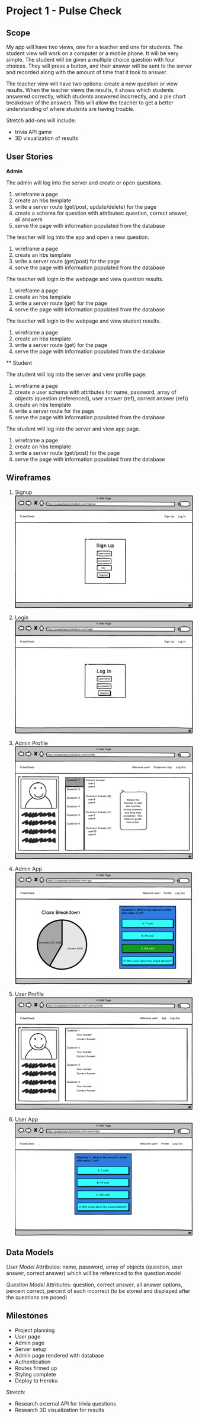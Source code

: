 # Project 1 - Pulse Check

## Scope

My app will have two views, one for a teacher and one for students.  The student view will work on a computer or a mobile phone.  It will be very simple.  The student will be given a multiple choice question with four choices.  They will press a button, and their answer will be sent to the server and recorded along with the amount of time that it took to answer.

The teacher view will have two options:  create a new question or view results.  When the teacher views the results, it shows which students answered correctly, which students answered incorrectly, and a pie chart breakdown of the answers.  This will allow the teacher to get a better understanding of where students are having trouble.

Stretch add-ons will include:
* trivia API game
* 3D visualization of results

## User Stories

**Admin**

The admin will log into the server and create or open questions.

1. wireframe a page
2. create an hbs template
3. write a server route (get/post, update/delete) for the page
4. create a schema for question with attributes: question, correct answer, all answers
5. serve the page with information populated from the database

The teacher will log into the app and open a new question.

1. wireframe a page
2. create an hbs template
3. write a server route (get/post) for the page
4. serve the page with information populated from the database

The teacher will login to the webpage and view question results.

1. wireframe a page
2. create an hbs template
3. write a server route (get) for the page
4. serve the page with information populated from the database

The teacher will login to the webpage and view student results.

1. wireframe a page
2. create an hbs template
3. write a server route (get) for the page
4. serve the page with information populated from the database

** Student

The student will log into the server and view profile page.

1. wireframe a page
2. create a user schema with attributes for name, password, array of objects (question (referenced), user answer (ref), correct answer (ref))
3. create an hbs template
4. write a server route for the page
5. serve the page with information populated from the database

The student will log into the server and view app page.

1. wireframe a page
2. create an hbs template
3. write a server route (get/post) for the page
4. serve the page with information populated from the database

## Wireframes

1. Signup
![alt text](https://github.com/stevendnoble/project1/blob/master/mockups/signup.png "Sign Up Page")

2. Login
![alt text](https://github.com/stevendnoble/project1/blob/master/mockups/login.png "Log In Page")

3. Admin Profile
![alt text](https://github.com/stevendnoble/project1/blob/master/mockups/adminprofile.png "Admin Profile Page")

4. Admin App
![alt text](https://github.com/stevendnoble/project1/blob/master/mockups/adminapp.png "Admin App Page")

5. User Profile
![alt text](https://github.com/stevendnoble/project1/blob/master/mockups/userprofile.png "User Profile Page")

6. User App
![alt text](https://github.com/stevendnoble/project1/blob/master/mockups/userapp.png "User App Page")

## Data Models

*User Model*
Attributes:  name, password, array of objects (question, user answer, correct answer) which will be referenced to the question model

*Question Model*
Attributes:  question, correct answer, all answer options, percent correct, percent of each incorrect (to be stored and displayed after the questions are posed)

## Milestones

* Project planning
* User page
* Admin page
* Server setup
* Admin page rendered with database
* Authentication
* Routes firmed up
* Styling complete
* Deploy to Heroku

Stretch:
* Research external API for trivia questions
* Research 3D visualization for results
